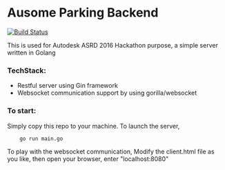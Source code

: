 # Ausome Parking Backend
[![Build Status](https://travis-ci.org/xlk3099/smartparking_backend.svg?branch=master)](https://travis-ci.org/xlk3099/smartparking_backend)

This is used for Autodesk ASRD 2016 Hackathon purpose, a simple server written in Golang

### TechStack:
  - Restful server using Gin framework
  - Websocket communication support by using gorilla/websocket

### To start:
Simply copy this repo to your machine.
To launch the server,
```
    go run main.go
```
To play with the websocket communication, 
Modify the client.html file as you like, then open your browser, enter "localhost:8080"

